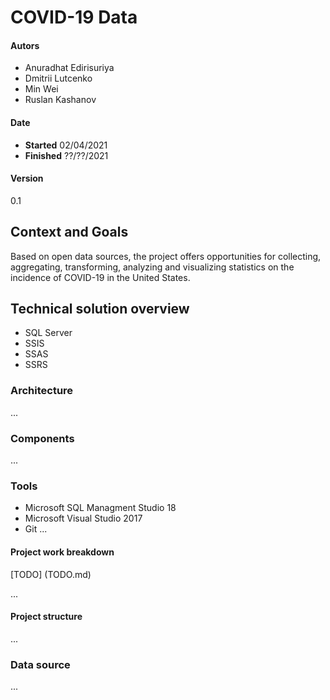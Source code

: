 # COVID-19 Data
#### Autors
- Anuradhat Edirisuriya
- Dmitrii Lutcenko  
- Min Wei        
- Ruslan Kashanov
#### Date
- **Started**   02/04/2021
- **Finished**  ??/??/2021
#### Version
0.1
## Context and Goals
Based on open data sources, the project offers opportunities for collecting, aggregating, transforming, analyzing and visualizing statistics on the incidence of COVID-19 in the United States.
## Technical solution overview
- SQL Server
- SSIS
- SSAS
- SSRS
### Architecture
...
### Components
...
### Tools
- Microsoft SQL Managment Studio 18 
- Microsoft Visual Studio 2017
- Git
...
#### Project work breakdown
[TODO] (TODO.md)

...
#### Project structure
...
### Data source
...
